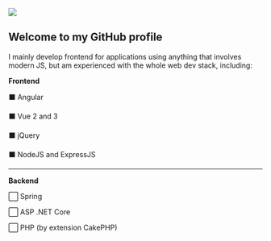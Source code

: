 ![](https://i.imgur.com/zhfeCzK.png)

## Welcome to my GitHub profile
I mainly develop frontend for applications using anything that involves modern JS, but am experienced with the whole web dev stack, including:

**Frontend**

⬛ Angular

⬛ Vue 2 and 3

⬛ jQuery

⬛ NodeJS and ExpressJS

---

**Backend**

⬜ Spring

⬜ ASP .NET Core

⬜ PHP (by extension CakePHP)

